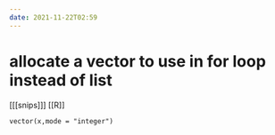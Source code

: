 ```yaml
---
date: 2021-11-22T02:59
---
```


# allocate a vector to use in for loop instead of list

[[[snips]]]
[[R]]
```
vector(x,mode = "integer")
```


